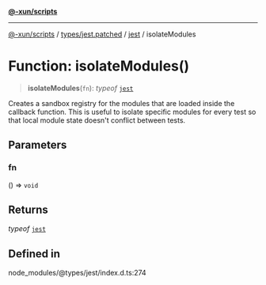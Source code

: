 [**@-xun/scripts**](../../../../../README.md)

***

[@-xun/scripts](../../../../../README.md) / [types/jest.patched](../../../README.md) / [jest](../README.md) / isolateModules

# Function: isolateModules()

> **isolateModules**(`fn`): *typeof* [`jest`](../README.md)

Creates a sandbox registry for the modules that are loaded inside the callback function.
This is useful to isolate specific modules for every test so that local module state doesn't conflict between tests.

## Parameters

### fn

() => `void`

## Returns

*typeof* [`jest`](../README.md)

## Defined in

node\_modules/@types/jest/index.d.ts:274
